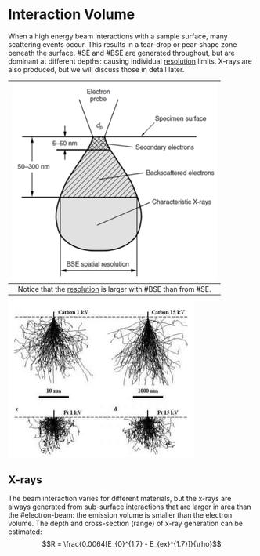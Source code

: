 # Interaction Volume

When a high energy beam interactions with a sample surface, many scattering events occur.
This results in a tear-drop or pear-shape zone beneath the surface.
#SE and #BSE are generated throughout, but are dominant at different depths: causing individual [resolution](../engr-743-001-damage-and-fracture/resolution.md) limits.
X-rays are also produced, but we will discuss those in detail later.

| ![](../../../attachments/image-formation/interaction_volume_220907_142836_EST.png) |
|:--:|
| Notice that the [resolution](../engr-743-001-damage-and-fracture/resolution.md) is larger with #BSE than from #SE. |

![](../../../attachments/lecture-7-sem-image-formation/interaction_volume_examples_221027_192059_EST.png)

## X-rays
The beam interaction varies for different materials, but the x-rays are always generated from sub-surface interactions that are larger in area than the #electron-beam: the emission volume is smaller than the electron volume.
The depth and cross-section (range) of x-ray generation can be estimated: $$R = \frac{0.0064[E_{0}^{1.7} - E_{ex}^{1.7}]}{\rho}$$